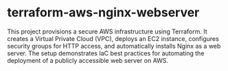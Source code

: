# terraform-aws-nginx-webserver
This project provisions a secure AWS infrastructure using Terraform. It creates a Virtual Private Cloud (VPC), deploys an EC2 instance, configures security groups for HTTP access, and automatically installs Nginx as a web server. The setup demonstrates IaC best practices for automating the deployment of a publicly accessible web server on AWS.
